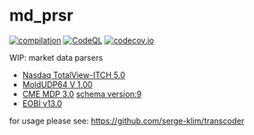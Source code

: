 # md_prsr

[![compilation](https://github.com/serge-klim/md_prsr/actions/workflows/cmake-multi-platform.yml/badge.svg?branch=main)](https://github.com/serge-klim/md_prsr/actions/workflows/cmake-multi-platform.yml)
[![CodeQL](https://github.com/serge-klim/md_prsr/actions/workflows/codeql.yml/badge.svg?branch=main)](https://github.com/serge-klim/md_prsr/actions/workflows/codeql.yml)
[![codecov.io](https://codecov.io/gh/serge-klim/md_prsr/branch/main/graph/badge.svg)](https://codecov.io/gh/serge-klim/md_prsr)

WIP: market data parsers

* [Nasdaq TotalView-ITCH 5.0](https://www.nasdaqtrader.com/content/technicalsupport/specifications/dataproducts/NQTVITCHSpecification.pdf)
* [MoldUDP64 V 1.00](https://www.nasdaqtrader.com/content/technicalsupport/specifications/dataproducts/moldudp64.pdf)
* [CME MDP 3.0](https://cmegroupclientsite.atlassian.net/wiki/spaces/EPICSANDBOX/pages/457323107/MDP+3.0+-+Message+Specification) [schema version:9](https://www.cmegroup.com/ftp/SBEFix/Production/Templates/templates_FixBinary.xml)
* [EOBI v13.0](https://www.eurex.com/resource/blob/4095436/073b2c5b75cd68fa1a9b34e8883ca1b9/data/T7_R.13.0_%20EOBI_Manual_Version_2.pdf)

for usage please see: https://github.com/serge-klim/transcoder
